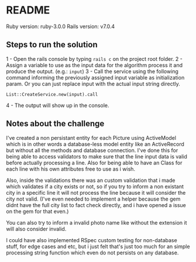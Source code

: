 # README

Ruby version: ruby-3.0.0
Rails version: v7.0.4

## Steps to run the solution

1 - Open the rails console by typing `rails c` on the project root folder.
2 - Assign a variable to use as the input data for the algorithm process it and produce the output. (e.g.: `input`)
3 - Call the service using the following command informing the previously assigned input variable as initialization param. Or you can just replace input with the actual input string directly.
```
List::CreateService.new(input).call
```
4 - The output will show up in the console.


## Notes about the challenge

I've created a non persistant entity for each Picture using ActiveModel which is in other words a database-less model entity like an ActiveRecord but without all the methods and database connection. I've done this for being able to access validators to make sure that the line input data is valid before actually processing a line. Also for being able to have an Class for each line with his own attributes free to use as i wish.

Also, inside the validations there was an custom validation that i made which validates if a city exists or not, so if you try to inform a non existant city in a specific line it will not process the line because it will consider the city not valid. (I've even needed to implement a helper because the gem didnt have the full city list to fact check directly, and i have opened a issue on the gem for that even.)

You can also try to inform a invalid photo name like without the extension it will also consider invalid.

I could have also implemented RSpec custom testing for non-database stuff, for edge cases and etc, but i just felt that's just too much for an simple processing string function which even do not persists on any database.
